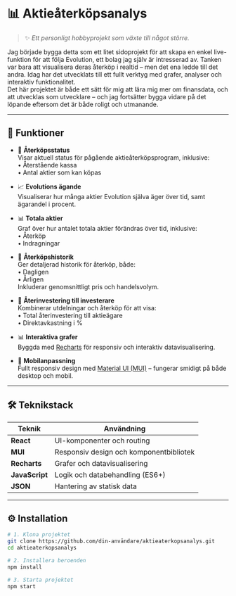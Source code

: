 # 📊 Aktieåterköpsanalys

> ✨ *Ett personligt hobbyprojekt som växte till något större.*

Jag började bygga detta som ett litet sidoprojekt för att skapa en enkel live-funktion för att följa Evolution, ett bolag jag själv är intresserad av. Tanken var bara att visualisera deras återköp i realtid – men det ena ledde till det andra. Idag har det utvecklats till ett fullt verktyg med grafer, analyser och interaktiv funktionalitet.  
Det här projektet är både ett sätt för mig att lära mig mer om finansdata, och att utvecklas som utvecklare – och jag fortsätter bygga vidare på det löpande eftersom det är både roligt och utmanande.

---

## 🚀 Funktioner

- 🔁 **Återköpsstatus**  
  Visar aktuell status för pågående aktieåterköpsprogram, inklusive:  
  • Återstående kassa  
  • Antal aktier som kan köpas

- 📈 **Evolutions ägande**  
  Visualiserar hur många aktier Evolution själva äger över tid, samt ägarandel i procent.

- 📊 **Totala aktier**  
  Graf över hur antalet totala aktier förändras över tid, inklusive:  
  • Återköp  
  • Indragningar

- 📆 **Återköpshistorik**  
  Ger detaljerad historik för återköp, både:  
  • Dagligen  
  • Årligen  
  Inkluderar genomsnittligt pris och handelsvolym.

- 💸 **Återinvestering till investerare**  
  Kombinerar utdelningar och återköp för att visa:  
  • Total återinvestering till aktieägare  
  • Direktavkastning i %

- 📊 **Interaktiva grafer**  
  Byggda med [Recharts](https://recharts.org) för responsiv och interaktiv datavisualisering.

- 📱 **Mobilanpassning**  
  Fullt responsiv design med [Material UI (MUI)](https://mui.com) – fungerar smidigt på både desktop och mobil.

---

## 🛠️ Teknikstack

| Teknik        | Användning                             |
|---------------|-----------------------------------------|
| **React**     | UI-komponenter och routing              |
| **MUI**       | Responsiv design och komponentbibliotek |
| **Recharts**  | Grafer och datavisualisering            |
| **JavaScript**| Logik och databehandling (ES6+)         |
| **JSON**      | Hantering av statisk data               |

---

## ⚙️ Installation

```bash
# 1. Klona projektet
git clone https://github.com/din-användare/aktieaterkopsanalys.git
cd aktieaterkopsanalys

# 2. Installera beroenden
npm install

# 3. Starta projektet
npm start